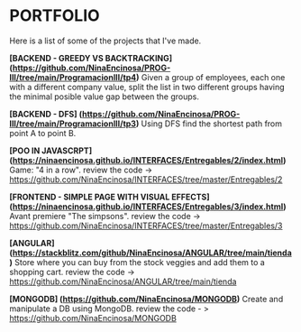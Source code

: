 # PORTFOLIO
Here is a list of some of the projects that I've made.

**[BACKEND - GREEDY VS BACKTRACKING] (https://github.com/NinaEncinosa/PROG-III/tree/main/ProgramacionIII/tp4)**
Given a group of employees, each one with a different company value, split the list in two different groups having the minimal posible value gap between the groups.

**[BACKEND - DFS] (https://github.com/NinaEncinosa/PROG-III/tree/main/ProgramacionIII/tp3)**
Using DFS find the shortest path from point A to point B. 

**[POO IN JAVASCRPT] (https://ninaencinosa.github.io/INTERFACES/Entregables/2/index.html)**
Game: "4 in a row".
review the code -> https://github.com/NinaEncinosa/INTERFACES/tree/master/Entregables/2

**[FRONTEND - SIMPLE PAGE WITH VISUAL EFFECTS] (https://ninaencinosa.github.io/INTERFACES/Entregables/3/index.html)**
Avant premiere "The simpsons".
review the code -> https://github.com/NinaEncinosa/INTERFACES/tree/master/Entregables/3

**[ANGULAR] (https://stackblitz.com/github/NinaEncinosa/ANGULAR/tree/main/tienda)**
Store where you can buy from the stock veggies and add them to a shopping cart.
review the code -> https://github.com/NinaEncinosa/ANGULAR/tree/main/tienda

**[MONGODB] (https://github.com/NinaEncinosa/MONGODB)**
Create and manipulate a DB using MongoDB.
review the code - > https://github.com/NinaEncinosa/MONGODB






